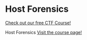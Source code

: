 # Host Forensics

[Check out our free CTF Course!](https://academy.hoppersroppers.org/mod/page/view.php?id=585)

Host Forensics
[Visit the course page!](https://academy.hoppersroppers.org/mod/assign/view.php?id=585)
